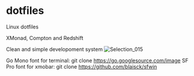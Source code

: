# dotfiles
Linux dotfiles

XMonad, Compton and Redshift

Clean and simple developoment system
![Selection_015](https://user-images.githubusercontent.com/644909/115985826-b3922200-a5be-11eb-83f5-81cbf5aac799.png)

Go Mono font for terminal: git clone https://go.googlesource.com/image
SF Pro font for xmobar: git clone https://github.com/blaisck/sfwin
